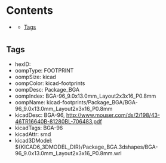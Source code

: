 



Contents
========

* [](#)
	* [Tags](#tags)

# 

## Tags

- hexID: 
- oompType: FOOTPRINT
- oompSize: kicad
- oompColor: kicad-footprints
- oompDesc: Package_BGA
- oompIndex: BGA-96_9.0x13.0mm_Layout2x3x16_P0.8mm
- oompName: kicad-footprints/Package_BGA/BGA-96_9.0x13.0mm_Layout2x3x16_P0.8mm
- kicadDesc: BGA-96, http://www.mouser.com/ds/2/198/43-46TR16640B-81280BL-706483.pdf
- kicadTags: BGA-96
- kicadAttr: smd
- kicad3DModel: ${KICAD6_3DMODEL_DIR}/Package_BGA.3dshapes/BGA-96_9.0x13.0mm_Layout2x3x16_P0.8mm.wrl
